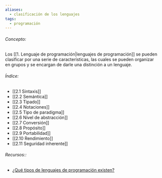 ```yaml
---
aliases:
  - clasificación de los lenguajes
tags:
  - programación
---
```

###### Concepto:

Los [[1. Lenguaje de programación|lenguajes de programación]] se pueden clasificar por una serie de características, las cuales se pueden organizar en grupos y se encargan de darle una distinción a un lenguaje.

###### Índice:

- [[2.1 Sintaxis]]
- [[2.2 Semántica]]
- [[2.3 Tipado]]
- [[2.4 Notaciones]]
- [[2.5 Tipo de paradigma]]
- [[2.6 Nivel de abstracción]]
- [[2.7 Conversión]]
- [[2.8 Propósito]]
- [[2.9 Portabilidad]]
- [[2.10 Rendimiento]]
- [[2.11 Seguridad inherente]]

###### Recursos::

- [¿Qué tipos de lenguajes de programación existen?](https://www.youtube.com/watch?v=9YUjXYaimVQ)
